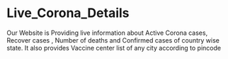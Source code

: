 # Live_Corona_Details
Our Website is Providing live information about Active Corona cases,
            Recover cases , Number of deaths and Confirmed cases of country wise state. It also provides Vaccine center list of any city according to pincode
